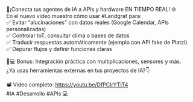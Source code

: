 🚀¡Conecta tus agentes de IA a APIs y hardware EN TIEMPO REAL! 🌐  
En el nuevo video muestro cómo usar #Landgraf para:  
✅ Evitar "alucinaciones" con datos reales (Google Calendar, APIs personalizadas)  
✅ Controlar IoT, consultar clima o bases de datos  
✅ Traducir respuestas automáticamente (ejemplo con API fake de Platzi)  
✅ Depurar flujos y definir funciones claras  

👨💻 Bonus: Integración práctica con multiplicaciones, sensores y más.  
¿Ya usas herramientas externas en tus proyectos de IA?👇  

📽️ Video completo: https://youtu.be/DfPCIrYTlT4  
#IA #Desarrollo #APIs 💻